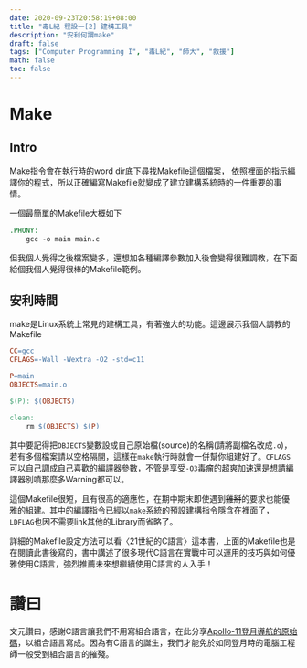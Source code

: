 ```yaml
---
date: 2020-09-23T20:58:19+08:00
title: "毒L紀 程設一[2] 建構工具"
description: "安利何謂make"
draft: false
tags: ["Computer Programming I", "毒L紀", "師大", "救援"]
math: false
toc: false
---
```


# Make

## Intro

Make指令會在執行時的word dir底下尋找Makefile這個檔案， 依照裡面的指示編譯你的程式，所以正確編寫Makefile就變成了建立建構系統時的一件重要的事情。

一個最簡單的Makefile大概如下

```makefile
.PHONY:
	gcc -o main main.c
```

但我個人覺得之後檔案變多，還想加各種編譯參數加入後會變得很難調教，在下面給個我個人覺得很棒的Makefile範例。

## 安利時間

make是Linux系統上常見的建構工具，有著強大的功能。這邊展示我個人調教的Makefile

```makefile
CC=gcc
CFLAGS=-Wall -Wextra -O2 -std=c11

P=main
OBJECTS=main.o

$(P): $(OBJECTS)

clean:
	rm $(OBJECTS) $(P)
```

其中要記得把`OBJECTS`變數設成自己原始檔(source)的名稱(請將副檔名改成`.o`)，若有多個檔案請以空格隔開，這樣在`make`執行時就會一併幫你組建好了。`CFLAGS`可以自己調成自己喜歡的編譯器參數，不管是享受`-O3`毒瘤的超爽加速還是想請編譯器別噴那麼多Warning都可以。

這個Makefile很短，且有很高的適應性，在期中期末即使遇到~~雞掰~~的要求也能優雅的組建。其中的編譯指令已經以`make`系統的預設建構指令隱含在裡面了，`LDFLAG`也因不需要link其他的Library而省略了。

詳細的Makefile設定方法可以看〈21世紀的C語言〉這本書，上面的Makefile也是在閱讀此書後寫的，書中講述了很多現代C語言在實戰中可以運用的技巧與如何優雅使用C語言，強烈推薦未來想繼續使用C語言的人入手！

# 讚曰

文元讚曰，感謝C語言讓我們不用寫組合語言，在此分享[Apollo-11登月導航的原始碼](https://github.com/chrislgarry/Apollo-11)，以組合語言寫成。因為有C語言的誕生，我們才能免於如同登月時的電腦工程師一般受到組合語言的摧殘。